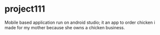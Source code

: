 # project111
Mobile based application run on android studio;
it an app to order chicken i made for my mother because she owns a chicken business.
